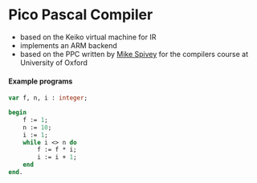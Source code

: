 # Pico Pascal Compiler
- based on the Keiko virtual machine for IR
- implements an ARM backend
- based on the PPC written by [Mike Spivey](http://spivey.oriel.ox.ac.uk/corner/Compilers "Compilers Course on Spivey's Corner") for the compilers course at University of Oxford

#### Example programs

```pascal
var f, n, i : integer;

begin
    f := 1;
    n := 10;
    i := 1;
    while i <> n do
        f := f * i;
        i := i + 1;
    end
end.
```

